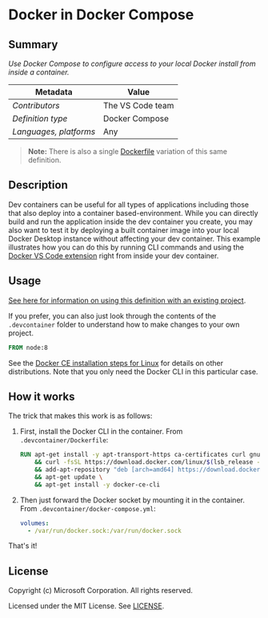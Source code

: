 # Docker in Docker Compose

## Summary

*Use Docker Compose to configure access to your local Docker install from inside a container.*

| Metadata | Value |  
|----------|-------|
| *Contributors* | The VS Code team |
| *Definition type* | Docker Compose |
| *Languages, platforms* | Any |

> **Note:** There is also a single [Dockerfile](../docker-in-docker) variation of this same definition.

## Description

Dev containers can be useful for all types of applications including those that also deploy into a container based-environment. While you can directly build and run the application inside the dev container you create, you may also want to test it by deploying a built container image into your local Docker Desktop instance without affecting your dev container. This example illustrates how you can do this by running CLI commands and using the [Docker VS Code extension](https://marketplace.visualstudio.com/items?itemName=PeterJausovec.vscode-docker) right from inside your dev container.

## Usage

[See here for information on using this definition with an existing project](../../README.md#using-a-definition).

If you prefer, you can also just look through the contents of the `.devcontainer` folder to understand how to make changes to your own project.

```Dockerfile
FROM node:8
```

See the [Docker CE installation steps for Linux](https://docs.docker.com/install/linux/docker-ce/debian/) for details on other distributions. Note that you only need the Docker CLI in this particular case.

## How it works

The trick that makes this work is as follows:

1. First, install the Docker CLI in the container. From `.devcontainer/Dockerfile`:

    ```Dockerfile
    RUN apt-get install -y apt-transport-https ca-certificates curl gnupg-agent software-properties-common \
        && curl -fsSL https://download.docker.com/linux/$(lsb_release -is | tr '[:upper:]' '[:lower:]')/gpg | apt-key add - \
        && add-apt-repository "deb [arch=amd64] https://download.docker.com/linux/$(lsb_release -is | tr '[:upper:]' '[:lower:]') $(lsb_release -cs) stable" \
        && apt-get update \
        && apt-get install -y docker-ce-cli
    ```

2. Then just forward the Docker socket by mounting it in the container. From `.devcontainer/docker-compose.yml`:

    ```yaml
    volumes:
      - /var/run/docker.sock:/var/run/docker.sock
    ```

That's it!

## License

Copyright (c) Microsoft Corporation. All rights reserved.

Licensed under the MIT License. See [LICENSE](../../LICENSE). 
